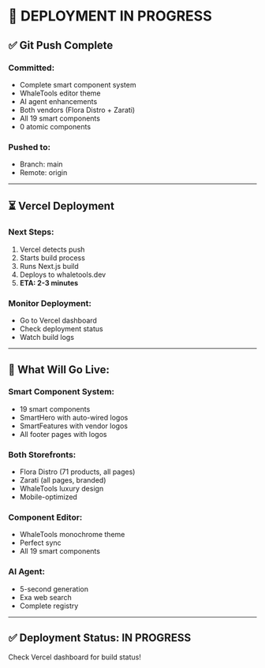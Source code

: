 # 🚀 DEPLOYMENT IN PROGRESS

## ✅ Git Push Complete

### Committed:
- Complete smart component system
- WhaleTools editor theme
- AI agent enhancements
- Both vendors (Flora Distro + Zarati)
- All 19 smart components
- 0 atomic components

### Pushed to:
- Branch: main
- Remote: origin

---

## ⏳ Vercel Deployment

### Next Steps:
1. Vercel detects push
2. Starts build process
3. Runs Next.js build
4. Deploys to whaletools.dev
5. **ETA: 2-3 minutes**

### Monitor Deployment:
- Go to Vercel dashboard
- Check deployment status
- Watch build logs

---

## 🎯 What Will Go Live:

### Smart Component System:
- 19 smart components
- SmartHero with auto-wired logos
- SmartFeatures with vendor logos
- All footer pages with logos

### Both Storefronts:
- Flora Distro (71 products, all pages)
- Zarati (all pages, branded)
- WhaleTools luxury design
- Mobile-optimized

### Component Editor:
- WhaleTools monochrome theme
- Perfect sync
- All 19 smart components

### AI Agent:
- 5-second generation
- Exa web search
- Complete registry

---

## ✅ Deployment Status: IN PROGRESS

Check Vercel dashboard for build status!

